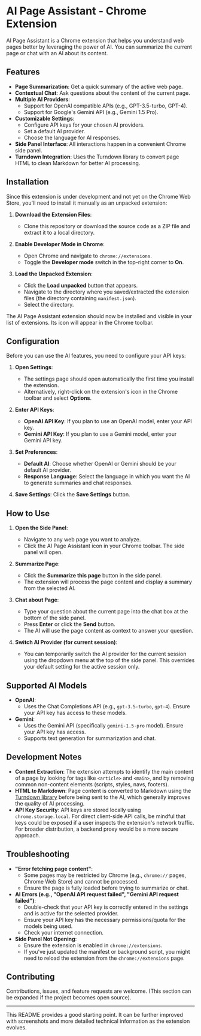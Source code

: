 # AI Page Assistant - Chrome Extension

AI Page Assistant is a Chrome extension that helps you understand web pages better by leveraging the power of AI. You can summarize the current page or chat with an AI about its content.

## Features

- **Page Summarization**: Get a quick summary of the active web page.
- **Contextual Chat**: Ask questions about the content of the current page.
- **Multiple AI Providers**:
    - Support for OpenAI compatible APIs (e.g., GPT-3.5-turbo, GPT-4).
    - Support for Google's Gemini API (e.g., Gemini 1.5 Pro).
- **Customizable Settings**:
    - Configure API keys for your chosen AI providers.
    - Set a default AI provider.
    - Choose the language for AI responses.
- **Side Panel Interface**: All interactions happen in a convenient Chrome side panel.
- **Turndown Integration**: Uses the Turndown library to convert page HTML to clean Markdown for better AI processing.

## Installation

Since this extension is under development and not yet on the Chrome Web Store, you'll need to install it manually as an unpacked extension:

1.  **Download the Extension Files**:
    *   Clone this repository or download the source code as a ZIP file and extract it to a local directory.

2.  **Enable Developer Mode in Chrome**:
    *   Open Chrome and navigate to `chrome://extensions`.
    *   Toggle the **Developer mode** switch in the top-right corner to **On**.

3.  **Load the Unpacked Extension**:
    *   Click the **Load unpacked** button that appears.
    *   Navigate to the directory where you saved/extracted the extension files (the directory containing `manifest.json`).
    *   Select the directory.

The AI Page Assistant extension should now be installed and visible in your list of extensions. Its icon will appear in the Chrome toolbar.

## Configuration

Before you can use the AI features, you need to configure your API keys:

1.  **Open Settings**:
    *   The settings page should open automatically the first time you install the extension.
    *   Alternatively, right-click on the extension's icon in the Chrome toolbar and select **Options**.

2.  **Enter API Keys**:
    *   **OpenAI API Key**: If you plan to use an OpenAI model, enter your API key.
    *   **Gemini API Key**: If you plan to use a Gemini model, enter your Gemini API key.

3.  **Set Preferences**:
    *   **Default AI**: Choose whether OpenAI or Gemini should be your default AI provider.
    *   **Response Language**: Select the language in which you want the AI to generate summaries and chat responses.

4.  **Save Settings**: Click the **Save Settings** button.

## How to Use

1.  **Open the Side Panel**:
    *   Navigate to any web page you want to analyze.
    *   Click the AI Page Assistant icon in your Chrome toolbar. The side panel will open.

2.  **Summarize Page**:
    *   Click the **Summarize this page** button in the side panel.
    *   The extension will process the page content and display a summary from the selected AI.

3.  **Chat about Page**:
    *   Type your question about the current page into the chat box at the bottom of the side panel.
    *   Press **Enter** or click the **Send** button.
    *   The AI will use the page content as context to answer your question.

4.  **Switch AI Provider (for current session)**:
    *   You can temporarily switch the AI provider for the current session using the dropdown menu at the top of the side panel. This overrides your default setting for the active session only.

## Supported AI Models

-   **OpenAI**:
    -   Uses the Chat Completions API (e.g., `gpt-3.5-turbo`, `gpt-4`). Ensure your API key has access to these models.
-   **Gemini**:
    -   Uses the Gemini API (specifically `gemini-1.5-pro` model). Ensure your API key has access.
    -   Supports text generation for summarization and chat.

## Development Notes

-   **Content Extraction**: The extension attempts to identify the main content of a page by looking for tags like `<article>` and `<main>`, and by removing common non-content elements (scripts, styles, navs, footers).
-   **HTML to Markdown**: Page content is converted to Markdown using the [Turndown library](https://github.com/mixmark-io/turndown) before being sent to the AI, which generally improves the quality of AI processing.
-   **API Key Security**: API keys are stored locally using `chrome.storage.local`. For direct client-side API calls, be mindful that keys could be exposed if a user inspects the extension's network traffic. For broader distribution, a backend proxy would be a more secure approach.

## Troubleshooting

-   **"Error fetching page content"**:
    -   Some pages may be restricted by Chrome (e.g., `chrome://` pages, Chrome Web Store) and cannot be processed.
    -   Ensure the page is fully loaded before trying to summarize or chat.
-   **AI Errors (e.g., "OpenAI API request failed", "Gemini API request failed")**:
    -   Double-check that your API key is correctly entered in the settings and is active for the selected provider.
    -   Ensure your API key has the necessary permissions/quota for the models being used.
    -   Check your internet connection.
-   **Side Panel Not Opening**:
    -   Ensure the extension is enabled in `chrome://extensions`.
    -   If you've just updated the manifest or background script, you might need to reload the extension from the `chrome://extensions` page.

## Contributing

Contributions, issues, and feature requests are welcome. (This section can be expanded if the project becomes open source).

---

This README provides a good starting point. It can be further improved with screenshots and more detailed technical information as the extension evolves.
